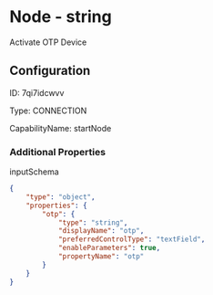 # Node - string 
Activate OTP Device
## Configuration
ID:  7qi7idcwvv

Type: CONNECTION 

CapabilityName: startNode






### Additional Properties
inputSchema
```json 
{
	"type": "object",
	"properties": {
		"otp": {
			"type": "string",
			"displayName": "otp",
			"preferredControlType": "textField",
			"enableParameters": true,
			"propertyName": "otp"
		}
	}
}
```





